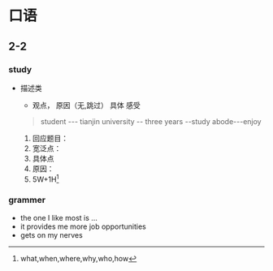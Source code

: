 # 口语
## 2-2
### study
- 描述类
  - 观点， 原因（无,跳过） 具体  感受  
  > student --- tianjin university -- three years --study abode---enjoy
 
  1. 回应题目：
  2. 宽泛点：
  3. 具体点
  4. 原因：
  5. 5W+1H[^5w+h]
[^5w+h]: what,when,where,why,who,how

### grammer
- the one I like most is ...  
- it provides me more job opportunities
- gets on my nerves
